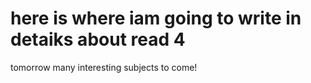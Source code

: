 # here is where iam going to write in detaiks about read 4
tomorrow
many interesting subjects to come!
